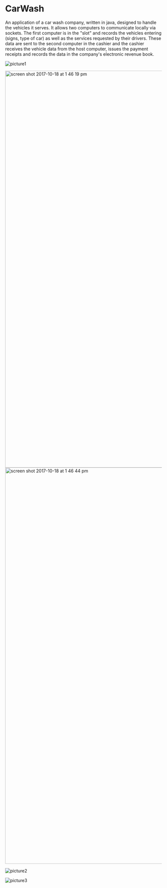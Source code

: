 # CarWash

An application of a car wash company, written in java, designed to handle the vehicles it serves. It allows two computers to communicate locally via sockets. The first computer is in the "slot" and records the vehicles entering (signs, type of car) as well as the services requested by their drivers. These data are sent to the second computer in the cashier and the cashier receives the vehicle data from the host computer, issues the payment receipts and records the data in the company's electronic revenue book.


![picture1](https://user-images.githubusercontent.com/16197563/31714663-c603722c-b409-11e7-8551-33f6445074e4.png)

<img width="1277" alt="screen shot 2017-10-18 at 1 46 19 pm" src="https://user-images.githubusercontent.com/16197563/31715102-326ed072-b40b-11e7-9e5b-e65c294ed992.png">

<img width="1275" alt="screen shot 2017-10-18 at 1 46 44 pm" src="https://user-images.githubusercontent.com/16197563/31715103-32919756-b40b-11e7-9d8a-1e777d1b791e.png">

![picture2](https://user-images.githubusercontent.com/16197563/31714668-c6eaf5c0-b409-11e7-8bd7-f301f60db6fc.png)

![picture3](https://user-images.githubusercontent.com/16197563/31714674-c851bbec-b409-11e7-9afc-462e09a8958d.png)
